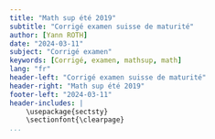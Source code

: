 ```yaml
---
title: "Math sup été 2019"
subtitle: "Corrigé examen suisse de maturité"
author: [Yann ROTH]
date: "2024-03-11"
subject: "Corrigé examen"
keywords: [Corrigé, examen, mathsup, math]
lang: "fr"
header-left: "Corrigé examen suisse de maturité"
header-right: "Math sup été 2019"
footer-left: "2024-03-11"
header-includes: |
    \usepackage{sectsty}
    \sectionfont{\clearpage}
...
```

